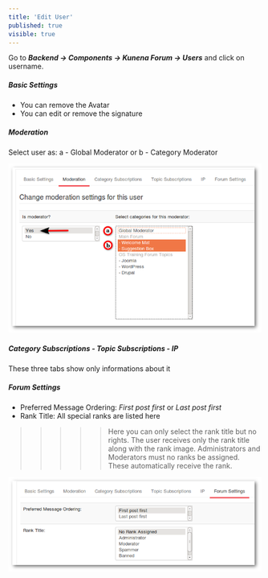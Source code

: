 ```yaml
---
title: 'Edit User'
published: true
visible: true
---
```


Go to **_Backend -> Components -> Kunena Forum -> Users_** and click on username.

##### Basic Settings

* You can remove the Avatar
* You can edit or remove the signature

##### Moderation

Select user as:
a - Global Moderator or
b - Category Moderator

![](moderators_g22.png)

##### Category Subscriptions - Topic Subscriptions - IP

These three tabs show only informations about it

##### Forum Settings

* Preferred Message Ordering: _First post first_ or _Last post first_
* Rank Title: All special ranks are listed here

>>>>> Here you can only select the rank title but no rights. The user receives only the rank title along with the rank image. Administrators and Moderators must no ranks be assigned. These automatically receive the rank.

![](special_ranks_k44.png)